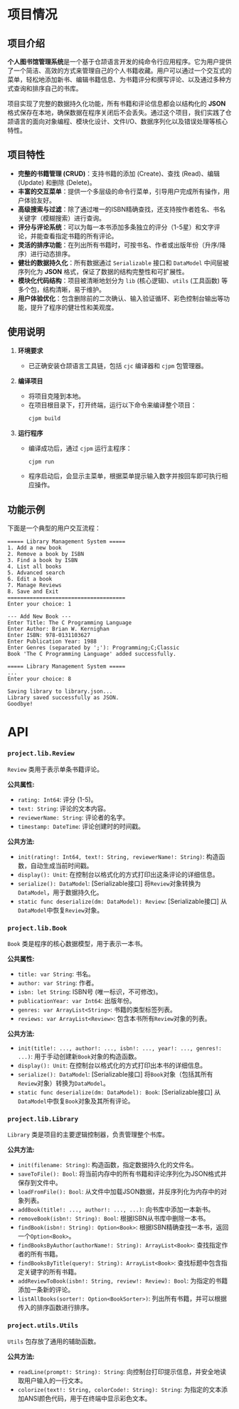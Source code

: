 # 项目情况

## 项目介绍

**个人图书馆管理系统**是一个基于仓颉语言开发的纯命令行应用程序。它为用户提供了一个简洁、高效的方式来管理自己的个人书籍收藏。用户可以通过一个交互式的菜单，轻松地添加新书、编辑书籍信息、为书籍评分和撰写评论、以及通过多种方式查询和排序自己的书库。

项目实现了完整的数据持久化功能，所有书籍和评论信息都会以结构化的 **JSON** 格式保存在本地，确保数据在程序关闭后不会丢失。通过这个项目，我们实践了仓颉语言的面向对象编程、模块化设计、文件I/O、数据序列化以及错误处理等核心特性。

## 项目特性

* **完整的书籍管理 (CRUD)**：支持书籍的添加 (Create)、查找 (Read)、编辑 (Update) 和删除 (Delete)。
* **丰富的交互菜单**：提供一个多层级的命令行菜单，引导用户完成所有操作，用户体验友好。
* **高级搜索与过滤**：除了通过唯一的ISBN精确查找，还支持按作者姓名、书名关键字（模糊搜索）进行查询。
* **评分与评论系统**：可以为每一本书添加多条独立的评分（1-5星）和文字评论，并能查看指定书籍的所有评论。
* **灵活的排序功能**：在列出所有书籍时，可按书名、作者或出版年份（升序/降序）进行动态排序。
* **健壮的数据持久化**：所有数据通过 `Serializable` 接口和 `DataModel` 中间层被序列化为 **JSON** 格式，保证了数据的结构完整性和可扩展性。
* **模块化代码结构**：项目被清晰地划分为 `lib` (核心逻辑)、`utils` (工具函数) 等多个包，结构清晰，易于维护。
* **用户体验优化**：包含删除前的二次确认、输入验证循环、彩色控制台输出等功能，提升了程序的健壮性和美观度。

## 使用说明

1.  **环境要求**
    * 已正确安装仓颉语言工具链，包括 `cjc` 编译器和 `cjpm` 包管理器。

2.  **编译项目**
    * 将项目克隆到本地。
    * 在项目根目录下，打开终端，运行以下命令来编译整个项目：
        ```bash
        cjpm build
        ```

3.  **运行程序**
    * 编译成功后，通过 `cjpm` 运行主程序：
        ```bash
        cjpm run
        ```
    * 程序启动后，会显示主菜单，根据菜单提示输入数字并按回车即可执行相应操作。

## 功能示例

下面是一个典型的用户交互流程：

```
===== Library Management System =====
1. Add a new book
2. Remove a book by ISBN
3. Find a book by ISBN
4. List all books
5. Advanced search
6. Edit a book
7. Manage Reviews
8. Save and Exit
=====================================
Enter your choice: 1

--- Add New Book ---
Enter Title: The C Programming Language
Enter Author: Brian W. Kernighan
Enter ISBN: 978-0131103627
Enter Publication Year: 1988
Enter Genres (separated by ';'): Programming;C;Classic
Book 'The C Programming Language' added successfully.

===== Library Management System =====
...
Enter your choice: 8

Saving library to library.json...
Library saved successfully as JSON.
Goodbye!
```

# API

### `project.lib.Review`

`Review` 类用于表示单条书籍评论。

**公共属性:**
* `rating: Int64`: 评分 (1-5)。
* `text: String`: 评论的文本内容。
* `reviewerName: String`: 评论者的名字。
* `timestamp: DateTime`: 评论创建时的时间戳。

**公共方法:**
* `init(rating!: Int64, text!: String, reviewerName!: String)`: 构造函数，自动生成当前时间戳。
* `display(): Unit`: 在控制台以格式化的方式打印出这条评论的详细信息。
* `serialize(): DataModel`: [Serializable接口] 将`Review`对象转换为`DataModel`，用于数据持久化。
* `static func deserialize(dm: DataModel): Review`: [Serializable接口] 从`DataModel`中恢复`Review`对象。

### `project.lib.Book`

`Book` 类是程序的核心数据模型，用于表示一本书。

**公共属性:**
* `title: var String`: 书名。
* `author: var String`: 作者。
* `isbn: let String`: ISBN号 (唯一标识，不可修改)。
* `publicationYear: var Int64`: 出版年份。
* `genres: var ArrayList<String>`: 书籍的类型标签列表。
* `reviews: var ArrayList<Review>`: 包含本书所有`Review`对象的列表。

**公共方法:**
* `init(title!: ..., author!: ..., isbn!: ..., year!: ..., genres!: ...)`: 用于手动创建新`Book`对象的构造函数。
* `display(): Unit`: 在控制台以格式化的方式打印出本书的详细信息。
* `serialize(): DataModel`: [Serializable接口] 将`Book`对象（包括其所有`Review`对象）转换为`DataModel`。
* `static func deserialize(dm: DataModel): Book`: [Serializable接口] 从`DataModel`中恢复`Book`对象及其所有评论。

### `project.lib.Library`

`Library` 类是项目的主要逻辑控制器，负责管理整个书库。

**公共方法:**
* `init(filename: String)`: 构造函数，指定数据持久化的文件名。
* `saveToFile(): Bool`: 将当前内存中的所有书籍和评论序列化为JSON格式并保存到文件中。
* `loadFromFile(): Bool`: 从文件中加载JSON数据，并反序列化为内存中的对象列表。
* `addBook(title!: ..., author!: ..., ...)`: 向书库中添加一本新书。
* `removeBook(isbn!: String): Bool`: 根据ISBN从书库中删除一本书。
* `findBook(isbn!: String): Option<Book>`: 根据ISBN精确查找一本书，返回一个`Option<Book>`。
* `findBooksByAuthor(authorName!: String): ArrayList<Book>`: 查找指定作者的所有书籍。
* `findBooksByTitle(query!: String): ArrayList<Book>`: 查找标题中包含指定关键字的所有书籍。
* `addReviewToBook(isbn!: String, review!: Review): Bool`: 为指定的书籍添加一条新的评论。
* `listAllBooks(sorter!: Option<BookSorter>)`: 列出所有书籍，并可以根据传入的排序函数进行排序。

### `project.utils.Utils`

`Utils` 包存放了通用的辅助函数。

**公共方法:**
* `readLine(prompt!: String): String`: 向控制台打印提示信息，并安全地读取用户输入的一行文本。
* `colorize(text!: String, colorCode!: String): String`: 为指定的文本添加ANSI颜色代码，用于在终端中显示彩色文本。

